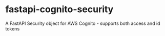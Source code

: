 # fastapi-cognito-security
A FastAPI Security object for AWS Cognito - supports both access and id tokens
